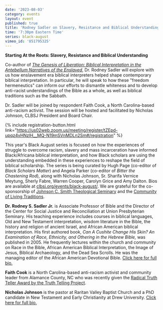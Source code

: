 ```yaml
---
date: '2023-08-03'
category: events
layout: event
published: true
title: 'Rodney Sadler on Slavery, Resistance and Biblical Understanding'
time: '7:30pm Eastern Time'
series: black-august
vimeo_id: '851795325'
---
```

**Starting At the Roots:
Slavery, Resistance and Biblical Understanding**

Co-author of [_The Genesis of Liberation: Biblical Interpretation in the Antebellum Narratives of the Enslaved_](https://www.wjkbooks.com/Products/0664230539/the-genesis-of-liberation.aspx), Dr. Rodney Sadler will explore with us how enslavement era biblical interpreters helped shape contemporary biblical interpretation. In particular, he will speak to how these "freedom hermeneutics" can inform our efforts to dismantle whiteness and to develop anti-racist understandings of the Bible as a whole, as well as biblical traditions such as the Sabbath.

Dr. Sadler will be joined by respondent Faith Cook, a North Carolina-based anti-racism activist. The session will be hosted and facilitated by Nicholas Johnson, CLBSJ President and Board Chair.

{% include registration-button.html link="https://us02web.zoom.us/meeting/register/tZEpd-upqz4vHNzlH__MQ-N19mSVnMDLn2Sm#/registration" %}

This year's Black August series is focused on how the experiences of struggle to overcome racism, slavery and mass incarceration have informed Black/Africana biblical interpretation, and how Black scholars are using the understanding embedded in these experiences to reshape the field of biblical scholarship. The series is being curated by Hugh Page (co-editor of _Black Scholars Matter_) and Angela Parker (co-editor of _Bitter the Chastening Rod_), along with Nicholas Johnson, Sr. Sharifa Vernice Meytung, Sherly Fabre, Warren Cooper, Carolyn Grice and Amy Dalton. Bios are available at [clbsj.org/events/black-august/](https://clbsj.org/events/black-august/). We are grateful for the co-sponsorship of [Johnson C. Smith Theological Seminary](https://www.jcsts.org/) and the [Community of Living Traditions](https://www.facebook.com/CLTMultifaith/).

**Dr. Rodney S. Sadler Jr.** is Associate Professor of Bible and the Director of the Center for Social Justice and Reconciliation at Union Presbyterian Seminary. His teaching experience includes courses in biblical languages, Old and New Testament interpretation, wisdom literature in the Bible, the history and religion of ancient Israel, and African American biblical interpretation. His first authored book, _Can A Cushite Change His Skin? An Examination of Race, Ethnicity, and Othering in the Hebrew Bible,_ was published in 2005. He frequently lectures within the church and community on Race in the Bible, African American Biblical Interpretation, the Image of Jesus, Biblical Archaeology, and the Dead Sea Scrolls. He was the managing editor of the African American Devotional Bible. [Click here for full bio.](https://www.upsem.edu/about/faculty/rodney-s-sadler-jr/)

**Faith Cook** is a North Carolina-based anti-racism activist and community leader from Alamance County, NC who was recently given the [Radical Truth Teller Award by the Truth Telling Project](https://thetruthtellingproject.org/programs/radical-truth-teller/#radical-truth-teller).

**Nicholas Johnson** is the pastor at Raritan Valley Baptist Church and a PhD candidate in New Testament and Early Christianity at Drew University. [Click here for full bio.](https://clbsj.org/about/leadership/nicholas-a-johnson/)
